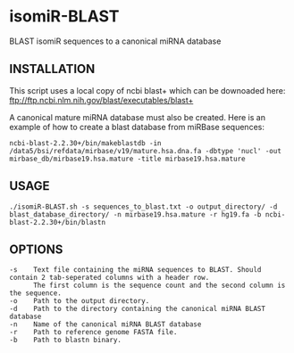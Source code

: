 # isomiR-BLAST
BLAST isomiR sequences to a canonical miRNA database

## INSTALLATION
This script uses a local copy of ncbi blast+ which can be downoaded here:
ftp://ftp.ncbi.nlm.nih.gov/blast/executables/blast+

A canonical mature miRNA database must also be created. Here is an example of how to create a blast database from miRBase sequences:
```
ncbi-blast-2.2.30+/bin/makeblastdb -in /data5/bsi/refdata/mirbase/v19/mature.hsa.dna.fa -dbtype 'nucl' -out mirbase_db/mirbase19.hsa.mature -title mirbase19.hsa.mature
```

## USAGE
```
./isomiR-BLAST.sh -s sequences_to_blast.txt -o output_directory/ -d blast_database_directory/ -n mirbase19.hsa.mature -r hg19.fa -b ncbi-blast-2.2.30+/bin/blastn
```

## OPTIONS
```
-s    Text file containing the miRNA sequences to BLAST. Should contain 2 tab-seperated columns with a header row.
      The first column is the sequence count and the second column is the sequence.
-o    Path to the output directory. 
-d    Path to the directory containing the canonical miRNA BLAST database
-n    Name of the canonical miRNA BLAST database
-r    Path to reference genome FASTA file.
-b    Path to blastn binary.
```

